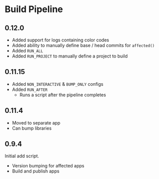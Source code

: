 # Build Pipeline

## 0.12.0

- Added support for logs containing color codes
- Added ability to manually define base / head commits for `affected()`
- Added `RUN_ALL`
- Added `RUN_PROJECT` to manually define a project to build

## 0.11.15

- Added `NON_INTERACTIVE` & `BUMP_ONLY` configs
- Added `RUN_AFTER`
  - Runs a script after the pipeline completes

## 0.11.4

- Moved to separate app
- Can bump libraries

## 0.9.4

Initial add script.

- Version bumping for affected apps
- Build and publish apps

